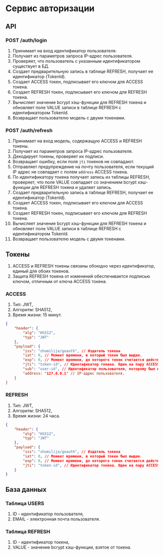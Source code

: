 # Сервис авторизации

## API

### POST /auth/login

1. Принимает на вход идентификатор пользователя.
2. Получает из параметров запроса IP-адрес пользователя.
3. Проверяет, что пользователь с указанным идентификатором существует в БД.
4. Создает предварительную запись в таблице REFRESH, получает ее идентификатор (TokenId).
5. Создает ACCESS токен, подписывает его ключом для ACCESS токена.
6. Создает REFRESH токен, подписывает его ключом для REFRESH токена.
7. Вычисляет значение bcrypt хэш-функции для REFRESH токена и обновляет поле VALUE записи в таблице REFRESH с идентификатором TokenId.
8. Возвращает пользователю модель с двумя токенами.

### POST /auth/refresh

1. Принимает на вход модель, содержащую ACCESS и REFRESH токены.
2. Получает из параметров запроса IP-адрес пользователя.
3. Декодирует токены, проверяет их подписи.
4. Возвращает ошибку, если поля `jti` токенов не совпадают.
5. Отправляет предупреждение на почту пользователя, если текущий IP адрес не совпадает с полем `address` ACCESS токена.
6. По идентификатору токена получает запись из таблицы REFRESH, проверяет, что поле VALUE совпадает со значением bcrypt хэш-функции для REFRESH токена и удаляет запись.
7. Создает предварительную запись в таблице REFRESH, получает ее идентификатор (TokenId).
8. Создает ACCESS токен, подписывает его ключом для ACCESS токена.
9. Создает REFRESH токен, подписывает его ключом для REFRESH токена.
10. Вычисляет значение bcrypt хэш-функции для REFRESH токена и обновляет поле VALUE записи в таблице REFRESH с идентификатором TokenId.
11. Возвращает пользователю модель с двумя токенами.

## Токены

1. ACCESS и REFRESH токены связаны обоюдно через идентификатор, единый для обоих токенов.
2. Защита REFRESH токена от изменений обеспечивается подписью ключом, отличным от ключа ACCESS токена.

### ACCESS

1. Тип: JWT,
2. Алгоритм: SHA512,
3. Время жизни: 15 минут.

```json
{
    "header": {
        "alg": "HS512", 
        "typ": "JWT"
    },
    "payload": {
        "iss": "shumilija/goauth", // Издатель токена
        "iat": 0, // Момент времени, в который токен был выдан.
        "exp": 0, // Момент времени, до которого токен считается действительным.
        "jti": "token-id", // Идентификатор токена. Один на пару ACCESS + REFRESH.
        "sub": "user-id", // Идентификатор пользователя, которому был выдан токен.
        "address: "127.0.0.1" // IP-адрес пользователя.
    }
}
```

### REFRESH

1. Тип: JWT,
2. Алгоритм: SHA512,
3. Время жизни: 24 часа.

```json
{
    "header": {
        "alg": "HS512", 
        "typ": "JWT"
    },
    "payload": {
        "iss": "shumilija/goauth", // Издатель токена
        "iat": 0, // Момент времени, в который токен был выдан.
        "exp": 0, // Момент времени, до которого токен считается действительным.
        "jti": "token-id", // Идентификатор токена. Один на пару ACCESS + REFRESH.
    }
}
```

## База данных

### Таблица USERS

1. ID - идентификатор пользователя,
2. EMAIL - электронная почта пользователя.

### Таблица REFRESH

1. ID - идентификатор токена,
2. VALUE - значение bcrypt хэш-функции, взятое от токена.
